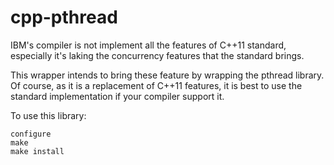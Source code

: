 # cpp-pthread

IBM's compiler is not implement all the features of C++11 standard, especially it's laking the concurrency features that the standard brings.

This wrapper intends to bring these feature by wrapping the pthread library.  Of course, as it is a replacement of C++11 features, it is best to use the standard implementation if your compiler support it.

To use this library:
```
configure
make
make install
```
